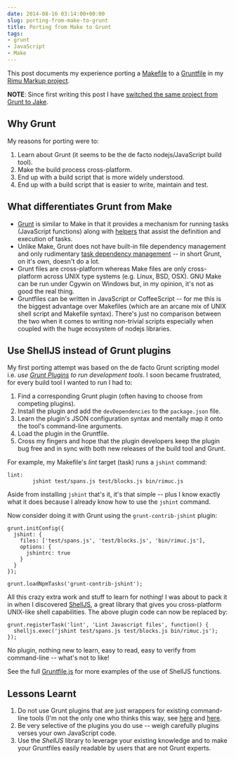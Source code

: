 ```yaml
---
date: 2014-08-16 03:14:00+00:00
slug: porting-from-make-to-grunt
title: Porting from Make to Grunt
tags:
- grunt
- JavaScript
- Make
---
```


This post documents my experience porting a [Makefile](https://github.com/srackham/rimu/blob/v3.0.7/Makefile) to a [Gruntfile](https://github.com/srackham/rimu/blob/c1e37b408e0a31d4051229654c2331c6cbc9a49b/Gruntfile.js) in my [Rimu Markup project](https://github.com/srackham/rimu).

**NOTE**: Since first writing this post I have [switched the same project from Grunt to Jake](/posts/switching-from-grunt-to-jake/).

<!--more-->

## Why Grunt

My reasons for porting were to:

  1. Learn about Grunt (it seems to be the de facto nodejs/JavaScript build tool). 
  2. Make the build process cross-platform. 
  3. End up with a build script that is more widely understood. 
  4. End up with a build script that is easier to write, maintain and test. 

## What differentiates Grunt from Make

  * [Grunt](http://gruntjs.com/) is similar to Make in that it provides a mechanism for running tasks (JavaScript functions) along with [helpers](http://gruntjs.com/api/grunt) that assist the definition and execution of tasks. 
  * Unlike Make, Grunt does not have built-in file dependency management and only rudimentary [task dependency management](https://github.com/gruntjs/grunt/issues/968) -- in short Grunt, on it's own, doesn't do a lot. 
  * Grunt files are cross-platform whereas Make files are only cross-platform across UNIX type systems (e.g. Linux, BSD, OSX).  GNU Make can be run under Cgywin on Windows but, in my opinion, it's not as good the real thing. 
  * Gruntfiles can be written in JavaScript or CoffeeScript -- for me this is the biggest advantage over Makefiles (which are an arcane mix of UNIX shell script and Makefile syntax). There's just no comparison between the two when it comes to writing non-trivial scripts especially when coupled with the huge ecosystem of nodejs libraries. 

## Use ShellJS instead of Grunt plugins

My first porting attempt was based on the de facto Grunt scripting model i.e.  _use [Grunt Plugins](http://gruntjs.com/plugins) to run development tools_. I soon became frustrated, for every build tool I wanted to run I had to:

  1. Find a corresponding Grunt plugin (often having to choose from competing plugins). 
  2. Install the plugin and add the `devDependencies` to the `package.json` file. 
  3. Learn the plugin's JSON configuration syntax and mentally map it onto the tool's command-line arguments. 
  4. Load the plugin in the Gruntfile. 
  5. Cross my fingers and hope that the plugin developers keep the plugin bug free and in sync with both new releases of the build tool and Grunt. 

For example, my Makefile's _lint_ target (task) runs a `jshint` command:
    
    lint:
            jshint test/spans.js test/blocks.js bin/rimuc.js


Aside from installing `jshint` that's it, it's that simple -- plus I know exactly what it does because I already know how to use the `jshint` command.

Now consider doing it with Grunt using the `grunt-contrib-jshint` plugin:
    
    grunt.initConfig({
      jshint: {
        files: ['test/spans.js', 'test/blocks.js', 'bin/rimuc.js'],
        options: {
          jshintrc: true
        }
      }
    });
    
    grunt.loadNpmTasks('grunt-contrib-jshint');


All this crazy extra work and stuff to learn for nothing! I was about to pack it in when I discovered [ShellJS](https://github.com/arturadib/shelljs), a great library that gives you cross-platform UNIX-like shell capabilities. The above plugin code can now be replaced by:
    
    grunt.registerTask('lint', 'Lint Javascript files', function() {
      shelljs.exec('jshint test/spans.js test/blocks.js bin/rimuc.js');
    });


No plugin, nothing new to learn, easy to read, easy to verify from command-line -- what's not to like!

See the full [Gruntfile.js](https://github.com/srackham/rimu/blob/c1e37b408e0a31d4051229654c2331c6cbc9a49b/Gruntfile.js) for more examples of the use of ShellJS functions.

## Lessons Learnt

  1. Do not use Grunt plugins that are just wrappers for existing command-line tools (I'm not the only one who thinks this way, see [here](http://blog.millermedeiros.com/node-js-ant-grunt-and-other-build-tools/) and [here](http://blog.keithcirkel.co.uk/why-we-should-stop-using-grunt/). 
  2. Be very selective of the plugins you do use -- weigh carefully plugins verses your own JavaScript code. 
  3. Use the _ShellJS_ library to leverage your existing knowledge and to make your Gruntfiles easily readable by users that are not Grunt experts. 

